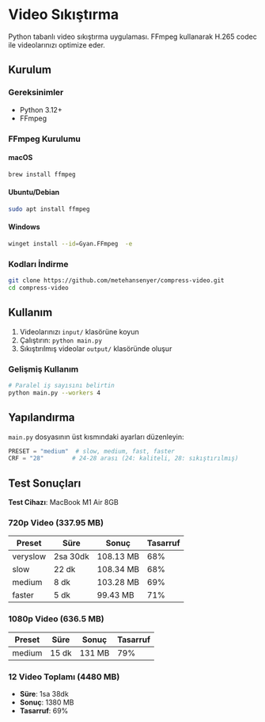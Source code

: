 # Video Sıkıştırma

Python tabanlı video sıkıştırma uygulaması. FFmpeg kullanarak H.265 codec ile videolarınızı optimize eder.

## Kurulum

### Gereksinimler
- Python 3.12+
- FFmpeg

### FFmpeg Kurulumu

#### macOS
```bash
brew install ffmpeg
```

#### Ubuntu/Debian
```bash
sudo apt install ffmpeg
```

#### Windows
```bash
winget install --id=Gyan.FFmpeg  -e
```

### Kodları İndirme
```bash
git clone https://github.com/metehansenyer/compress-video.git
cd compress-video
```

## Kullanım

1. Videolarınızı `input/` klasörüne koyun
2. Çalıştırın: `python main.py`
3. Sıkıştırılmış videolar `output/` klasöründe oluşur

### Gelişmiş Kullanım
```bash
# Paralel iş sayısını belirtin
python main.py --workers 4
```

## Yapılandırma

`main.py` dosyasının üst kısmındaki ayarları düzenleyin:

```python
PRESET = "medium"  # slow, medium, fast, faster 
CRF = "28"        # 24-28 arası (24: kaliteli, 28: sıkıştırılmış)
```

## Test Sonuçları

**Test Cihazı**: MacBook M1 Air 8GB

### 720p Video (337.95 MB)
| Preset | Süre | Sonuç | Tasarruf |
|--------|------|--------|----------|
| veryslow | 2sa 30dk | 108.13 MB | 68% |
| slow | 22 dk | 108.34 MB | 68% |
| medium | 8 dk | 103.28 MB | 69% |
| faster | 5 dk | 99.43 MB | 71% |

### 1080p Video (636.5 MB)
| Preset | Süre | Sonuç | Tasarruf |
|--------|------|--------|----------|
| medium | 15 dk | 131 MB | 79% |

### 12 Video Toplamı (4480 MB)
- **Süre**: 1sa 38dk
- **Sonuç**: 1380 MB
- **Tasarruf**: 69%